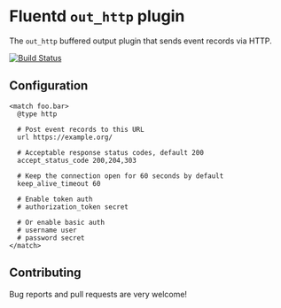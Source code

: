 # Fluentd `out_http` plugin

The `out_http` buffered output plugin that sends event records via HTTP.

[![Build Status](https://travis-ci.org/soylent/fluent-plugin-http.svg?branch=master)](https://travis-ci.org/soylent/fluent-plugin-http)

## Configuration

    <match foo.bar>
      @type http

      # Post event records to this URL
      url https://example.org/

      # Acceptable response status codes, default 200
      accept_status_code 200,204,303

      # Keep the connection open for 60 seconds by default
      keep_alive_timeout 60

      # Enable token auth
      # authorization_token secret

      # Or enable basic auth
      # username user
      # password secret
    </match>

## Contributing

Bug reports and pull requests are very welcome!
